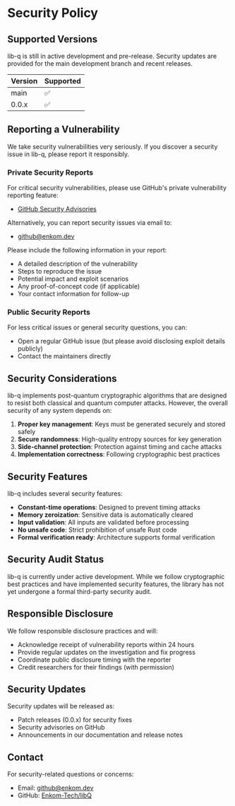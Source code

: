 # Security Policy

## Supported Versions

lib-q is still in active development and pre-release. Security updates are provided for the main development branch and recent releases.

| Version | Supported          |
| ------- | ------------------ |
| main    | ✅                 |
| 0.0.x   | ✅                 |

## Reporting a Vulnerability

We take security vulnerabilities very seriously. If you discover a security issue in lib-q, please report it responsibly.

### Private Security Reports

For critical security vulnerabilities, please use GitHub's private vulnerability reporting feature:

- [GitHub Security Advisories](https://github.com/Enkom-Tech/libQ/security/advisories)

Alternatively, you can report security issues via email to:
- [github@enkom.dev](mailto:github@enkom.dev)

Please include the following information in your report:
- A detailed description of the vulnerability
- Steps to reproduce the issue
- Potential impact and exploit scenarios
- Any proof-of-concept code (if applicable)
- Your contact information for follow-up

### Public Security Reports

For less critical issues or general security questions, you can:
- Open a regular GitHub issue (but please avoid disclosing exploit details publicly)
- Contact the maintainers directly

## Security Considerations

lib-q implements post-quantum cryptographic algorithms that are designed to resist both classical and quantum computer attacks. However, the overall security of any system depends on:

1. **Proper key management**: Keys must be generated securely and stored safely
2. **Secure randomness**: High-quality entropy sources for key generation
3. **Side-channel protection**: Protection against timing and cache attacks
4. **Implementation correctness**: Following cryptographic best practices

## Security Features

lib-q includes several security features:

- **Constant-time operations**: Designed to prevent timing attacks
- **Memory zeroization**: Sensitive data is automatically cleared
- **Input validation**: All inputs are validated before processing
- **No unsafe code**: Strict prohibition of unsafe Rust code
- **Formal verification ready**: Architecture supports formal verification

## Security Audit Status

lib-q is currently under active development. While we follow cryptographic best practices and have implemented security features, the library has not yet undergone a formal third-party security audit.

## Responsible Disclosure

We follow responsible disclosure practices and will:
- Acknowledge receipt of vulnerability reports within 24 hours
- Provide regular updates on the investigation and fix progress
- Coordinate public disclosure timing with the reporter
- Credit researchers for their findings (with permission)

## Security Updates

Security updates will be released as:
- Patch releases (0.0.x) for security fixes
- Security advisories on GitHub
- Announcements in our documentation and release notes

## Contact

For security-related questions or concerns:
- Email: [github@enkom.dev](mailto:github@enkom.dev)
- GitHub: [Enkom-Tech/libQ](https://github.com/Enkom-Tech/libQ)

